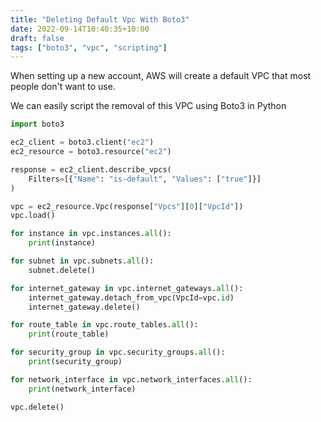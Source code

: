 ```yaml
---
title: "Deleting Default Vpc With Boto3"
date: 2022-09-14T10:40:35+10:00
draft: false
tags: ["boto3", "vpc", "scripting"]
---
```


When setting up a new account, AWS will create a default VPC that most people don't want to use.

We can easily script the removal of this VPC using Boto3 in Python

```python
import boto3

ec2_client = boto3.client("ec2")
ec2_resource = boto3.resource("ec2")

response = ec2_client.describe_vpcs(
    Filters=[{"Name": "is-default", "Values": ["true"]}]
)

vpc = ec2_resource.Vpc(response["Vpcs"][0]["VpcId"])
vpc.load()

for instance in vpc.instances.all():
    print(instance)

for subnet in vpc.subnets.all():
    subnet.delete()

for internet_gateway in vpc.internet_gateways.all():
    internet_gateway.detach_from_vpc(VpcId=vpc.id)
    internet_gateway.delete()

for route_table in vpc.route_tables.all():
    print(route_table)

for security_group in vpc.security_groups.all():
    print(security_group)

for network_interface in vpc.network_interfaces.all():
    print(network_interface)

vpc.delete()
```
